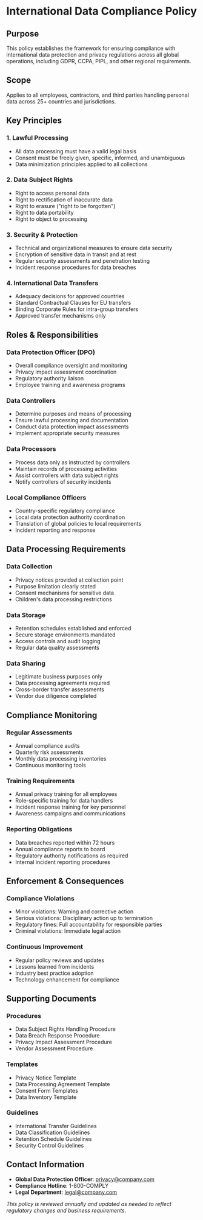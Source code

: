 # International Data Compliance Policy

## Purpose
This policy establishes the framework for ensuring compliance with international data protection and privacy regulations across all global operations, including GDPR, CCPA, PIPL, and other regional requirements.

## Scope
Applies to all employees, contractors, and third parties handling personal data across 25+ countries and jurisdictions.

## Key Principles

### 1. Lawful Processing
- All data processing must have a valid legal basis
- Consent must be freely given, specific, informed, and unambiguous
- Data minimization principles applied to all collections

### 2. Data Subject Rights
- Right to access personal data
- Right to rectification of inaccurate data
- Right to erasure ("right to be forgotten")
- Right to data portability
- Right to object to processing

### 3. Security & Protection
- Technical and organizational measures to ensure data security
- Encryption of sensitive data in transit and at rest
- Regular security assessments and penetration testing
- Incident response procedures for data breaches

### 4. International Data Transfers
- Adequacy decisions for approved countries
- Standard Contractual Clauses for EU transfers
- Binding Corporate Rules for intra-group transfers
- Approved transfer mechanisms only

## Roles & Responsibilities

### Data Protection Officer (DPO)
- Overall compliance oversight and monitoring
- Privacy impact assessment coordination
- Regulatory authority liaison
- Employee training and awareness programs

### Data Controllers
- Determine purposes and means of processing
- Ensure lawful processing and documentation
- Conduct data protection impact assessments
- Implement appropriate security measures

### Data Processors
- Process data only as instructed by controllers
- Maintain records of processing activities
- Assist controllers with data subject rights
- Notify controllers of security incidents

### Local Compliance Officers
- Country-specific regulatory compliance
- Local data protection authority coordination
- Translation of global policies to local requirements
- Incident reporting and response

## Data Processing Requirements

### Data Collection
- Privacy notices provided at collection point
- Purpose limitation clearly stated
- Consent mechanisms for sensitive data
- Children's data processing restrictions

### Data Storage
- Retention schedules established and enforced
- Secure storage environments mandated
- Access controls and audit logging
- Regular data quality assessments

### Data Sharing
- Legitimate business purposes only
- Data processing agreements required
- Cross-border transfer assessments
- Vendor due diligence completed

## Compliance Monitoring

### Regular Assessments
- Annual compliance audits
- Quarterly risk assessments
- Monthly data processing inventories
- Continuous monitoring tools

### Training Requirements
- Annual privacy training for all employees
- Role-specific training for data handlers
- Incident response training for key personnel
- Awareness campaigns and communications

### Reporting Obligations
- Data breaches reported within 72 hours
- Annual compliance reports to board
- Regulatory authority notifications as required
- Internal incident reporting procedures

## Enforcement & Consequences

### Compliance Violations
- Minor violations: Warning and corrective action
- Serious violations: Disciplinary action up to termination
- Regulatory fines: Full accountability for responsible parties
- Criminal violations: Immediate legal action

### Continuous Improvement
- Regular policy reviews and updates
- Lessons learned from incidents
- Industry best practice adoption
- Technology enhancement for compliance

## Supporting Documents

### Procedures
- Data Subject Rights Handling Procedure
- Data Breach Response Procedure
- Privacy Impact Assessment Procedure
- Vendor Assessment Procedure

### Templates
- Privacy Notice Template
- Data Processing Agreement Template
- Consent Form Templates
- Data Inventory Template

### Guidelines
- International Transfer Guidelines
- Data Classification Guidelines
- Retention Schedule Guidelines
- Security Control Guidelines

## Contact Information

- **Global Data Protection Officer**: privacy@company.com
- **Compliance Hotline**: 1-800-COMPLY
- **Legal Department**: legal@company.com

*This policy is reviewed annually and updated as needed to reflect regulatory changes and business requirements.*
